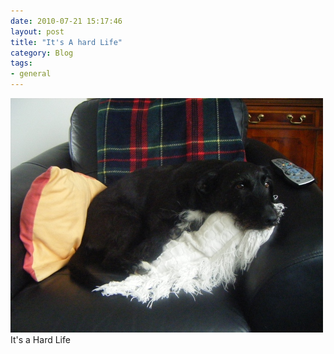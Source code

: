 ```yaml
---
date: 2010-07-21 15:17:46
layout: post
title: "It's A hard Life"
category: Blog
tags:
- general
---
```


<img src="/images/2010/lotti.jpg">
It's a Hard Life
